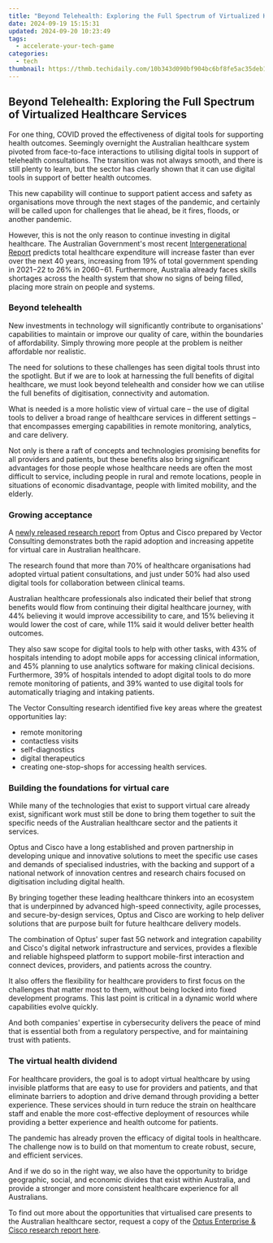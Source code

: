 ```yaml
---
title: "Beyond Telehealth: Exploring the Full Spectrum of Virtualized Healthcare Services"
date: 2024-09-19 15:15:31
updated: 2024-09-20 10:23:49
tags:
  - accelerate-your-tech-game
categories:
  - tech
thumbnail: https://thmb.techidaily.com/10b343d090bf904bc6bf8fe5ac35deb164bc4c88645e3dc6ba8f681d6f6e808f.jpg
---
```


## Beyond Telehealth: Exploring the Full Spectrum of Virtualized Healthcare Services

For one thing, COVID proved the effectiveness of digital tools for supporting health outcomes. Seemingly overnight the Australian healthcare system pivoted from face-to-face interactions to utilising digital tools in support of telehealth consultations. The transition was not always smooth, and there is still plenty to learn, but the sector has clearly shown that it can use digital tools in support of better health outcomes.

This new capability will continue to support patient access and safety as organisations move through the next stages of the pandemic, and certainly will be called upon for challenges that lie ahead, be it fires, floods, or another pandemic.

However, this is not the only reason to continue investing in digital healthcare. The Australian Government's most recent [Intergenerational Report](https://treasury.gov.au/intergenerational-report) predicts total healthcare expenditure will increase faster than ever over the next 40 years, increasing from 19% of total government spending in 2021−22 to 26% in 2060−61\. Furthermore, Australia already faces skills shortages across the health system that show no signs of being filled, placing more strain on people and systems.

### **Beyond telehealth**

New investments in technology will significantly contribute to organisations' capabilities to maintain or improve our quality of care, within the boundaries of affordability. Simply throwing more people at the problem is neither affordable nor realistic.

The need for solutions to these challenges has seen digital tools thrust into the spotlight. But if we are to look at harnessing the full benefits of digital healthcare, we must look beyond telehealth and consider how we can utilise the full benefits of digitisation, connectivity and automation.

What is needed is a more holistic view of virtual care – the use of digital tools to deliver a broad range of healthcare services in different settings – that encompasses emerging capabilities in remote monitoring, analytics, and care delivery.

Not only is there a raft of concepts and technologies promising benefits for all providers and patients, but these benefits also bring significant advantages for those people whose healthcare needs are often the most difficult to service, including people in rural and remote locations, people in situations of economic disadvantage, people with limited mobility, and the elderly.

### **Growing acceptance**

A [newly released research report](https://www.optus.com.au/enterprise/accelerate/communications/the-virtualised-care-opportunity-in-the-australian-healthcare-system) from Optus and Cisco prepared by Vector Consulting demonstrates both the rapid adoption and increasing appetite for virtual care in Australian healthcare.

The research found that more than 70% of healthcare organisations had adopted virtual patient consultations, and just under 50% had also used digital tools for collaboration between clinical teams.

Australian healthcare professionals also indicated their belief that strong benefits would flow from continuing their digital healthcare journey, with 44% believing it would improve accessibility to care, and 15% believing it would lower the cost of care, while 11% said it would deliver better health outcomes. 

They also saw scope for digital tools to help with other tasks, with 43% of hospitals intending to adopt mobile apps for accessing clinical information, and 45% planning to use analytics software for making clinical decisions. Furthermore, 39% of hospitals intended to adopt digital tools to do more remote monitoring of patients, and 39% wanted to use digital tools for automatically triaging and intaking patients.

The Vector Consulting research identified five key areas where the greatest opportunities lay: 

* remote monitoring
* contactless visits
* self-diagnostics
* digital therapeutics
* creating one-stop-shops for accessing health services.

### **Building the foundations for virtual care**

While many of the technologies that exist to support virtual care already exist, significant work must still be done to bring them together to suit the specific needs of the Australian healthcare sector and the patients it services.

Optus and Cisco have a long established and proven partnership in developing unique and innovative solutions to meet the specific use cases and demands of specialised industries, with the backing and support of a national network of innovation centres and research chairs focused on digitisation including digital health.

By bringing together these leading healthcare thinkers into an ecosystem that is underpinned by advanced high-speed connectivity, agile processes, and secure-by-design services, Optus and Cisco are working to help deliver solutions that are purpose built for future healthcare delivery models.

The combination of Optus' super fast 5G network and integration capability and Cisco's digital network infrastructure and services, provides a flexible and reliable highspeed platform to support mobile-first interaction and connect devices, providers, and patients across the country. 

It also offers the flexibility for healthcare providers to first focus on the challenges that matter most to them, without being locked into fixed development programs. This last point is critical in a dynamic world where capabilities evolve quickly.

And both companies' expertise in cybersecurity delivers the peace of mind that is essential both from a regulatory perspective, and for maintaining trust with patients.

### **The virtual health dividend**

For healthcare providers, the goal is to adopt virtual healthcare by using invisible platforms that are easy to use for providers and patients, and that eliminate barriers to adoption and drive demand through providing a better experience. These services should in turn reduce the strain on healthcare staff and enable the more cost-effective deployment of resources while providing a better experience and health outcome for patients.

The pandemic has already proven the efficacy of digital tools in healthcare. The challenge now is to build on that momentum to create robust, secure, and efficient services.

And if we do so in the right way, we also have the opportunity to bridge geographic, social, and economic divides that exist within Australia, and provide a stronger and more consistent healthcare experience for all Australians.

To find out more about the opportunities that virtualised care presents to the Australian healthcare sector, request a copy of the [Optus Enterprise & Cisco research report here](https://www.optus.com.au/enterprise/accelerate/communications/the-virtualised-care-opportunity-in-the-australian-healthcare-system).

<ins class="adsbygoogle"
     style="display:block"
     data-ad-format="autorelaxed"
     data-ad-client="ca-pub-7571918770474297"
     data-ad-slot="1223367746"></ins>



<ins class="adsbygoogle"
     style="display:block"
     data-ad-client="ca-pub-7571918770474297"
     data-ad-slot="8358498916"
     data-ad-format="auto"
     data-full-width-responsive="true"></ins>
